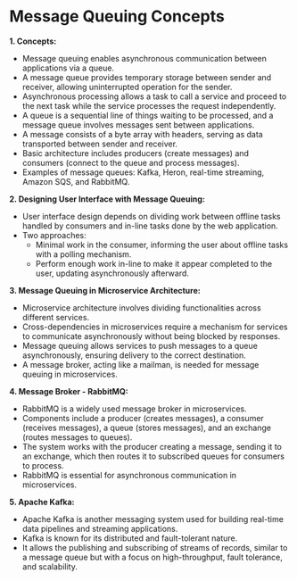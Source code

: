# Message Queuing Concepts

**1. Concepts:**

- Message queuing enables asynchronous communication between applications via a queue.
- A message queue provides temporary storage between sender and receiver, allowing uninterrupted operation for the sender.
- Asynchronous processing allows a task to call a service and proceed to the next task while the service processes the request independently.
- A queue is a sequential line of things waiting to be processed, and a message queue involves messages sent between applications.
- A message consists of a byte array with headers, serving as data transported between sender and receiver.
- Basic architecture includes producers (create messages) and consumers (connect to the queue and process messages).
- Examples of message queues: Kafka, Heron, real-time streaming, Amazon SQS, and RabbitMQ.

**2. Designing User Interface with Message Queuing:**

- User interface design depends on dividing work between offline tasks handled by consumers and in-line tasks done by the web application.
- Two approaches:
    - Minimal work in the consumer, informing the user about offline tasks with a polling mechanism.
    - Perform enough work in-line to make it appear completed to the user, updating asynchronously afterward.

**3. Message Queuing in Microservice Architecture:**

- Microservice architecture involves dividing functionalities across different services.
- Cross-dependencies in microservices require a mechanism for services to communicate asynchronously without being blocked by responses.
- Message queuing allows services to push messages to a queue asynchronously, ensuring delivery to the correct destination.
- A message broker, acting like a mailman, is needed for message queuing in microservices.

**4. Message Broker - RabbitMQ:**

- RabbitMQ is a widely used message broker in microservices.
- Components include a producer (creates messages), a consumer (receives messages), a queue (stores messages), and an exchange (routes messages to queues).
- The system works with the producer creating a message, sending it to an exchange, which then routes it to subscribed queues for consumers to process.
- RabbitMQ is essential for asynchronous communication in microservices.

**5. Apache Kafka:**

- Apache Kafka is another messaging system used for building real-time data pipelines and streaming applications.
- Kafka is known for its distributed and fault-tolerant nature.
- It allows the publishing and subscribing of streams of records, similar to a message queue but with a focus on high-throughput, fault tolerance, and scalability.